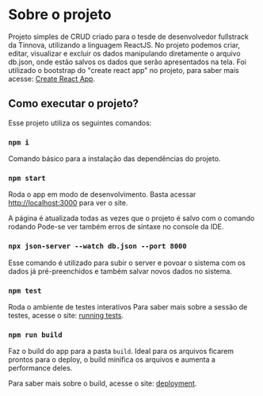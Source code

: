 # Sobre o projeto

Projeto simples de CRUD criado para o tesde de desenvolvedor fullstrack da Tinnova, utilizando a linguagem ReactJS.
No projeto podemos criar, editar, visualizar e excluir os dados manipulando diretamente o arquivo db.json, onde estão salvos os dados que serão apresentados na tela.
Foi utilizado o bootstrap do "create react app" no projeto, para saber mais acesse: [Create React App](https://github.com/facebook/create-react-app).

## Como executar o projeto?

Esse projeto utiliza os seguintes comandos:

### `npm i`

Comando básico para a instalação das dependências do projeto.

### `npm start`

Roda o app em modo de desenvolvimento.
Basta acessar [http://localhost:3000](http://localhost:3000) para ver o site.

A página é atualizada todas as vezes que o projeto é salvo com o comando rodando
Pode-se ver também erros de sintaxe no console da IDE.

### `npx json-server --watch db.json --port 8000`

Esse comando é utilizado para subir o server e povoar o sistema com os dados já pré-preenchidos e também salvar novos dados no sistema.

### `npm test`

Roda o ambiente de testes interativos
Para saber mais sobre a sessão de testes, acesse o site: [running tests](https://facebook.github.io/create-react-app/docs/running-tests).

### `npm run build`

Faz o build do app para a pasta `build`.
Ideal para os arquivos ficarem prontos para o deploy, o build minifica os arquivos e aumenta a performance deles.

Para saber mais sobre o build, acesse o site: [deployment](https://facebook.github.io/create-react-app/docs/deployment).
